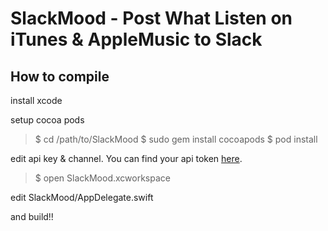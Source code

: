 SlackMood - Post What Listen on iTunes & AppleMusic to Slack
==

How to compile
---

install xcode

setup cocoa pods

> $ cd /path/to/SlackMood
> $ sudo gem install cocoapods
> $ pod install

edit api key & channel.
You can find your api token [here](https://api.slack.com/web#authentication).

> $ open SlackMood.xcworkspace

edit SlackMood/AppDelegate.swift

and build!!
